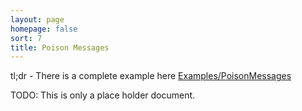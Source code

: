 ```yaml
---
layout: page
homepage: false
sort: 7
title: Poison Messages
---
```


tl;dr - There is a complete example here [Examples/PoisonMessages](https://github.com/purplebricks/pat/tree/master/Examples/PoisonMessages)

TODO: This is only a place holder document.